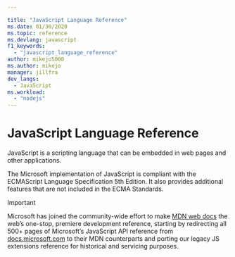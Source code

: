 ```yaml
---

title: "JavaScript Language Reference"
ms.date: 01/30/2020
ms.topic: reference
ms.devlang: javascript
f1_keywords: 
  - "javascript_language_reference"
author: mikejo5000
ms.author: mikejo
manager: jillfra
dev_langs:
  - JavaScript
ms.workload:
  - "nodejs"
---
```

# JavaScript Language Reference

JavaScript is a scripting language that can be embedded in web pages and other applications.  
  
The Microsoft implementation of JavaScript is compliant with the ECMAScript Language Specification 5th Edition. It also provides additional features that are not included in the ECMA Standards.

> [!IMPORTANT]
> Microsoft has joined the community-wide effort to make [MDN web docs](https://developer.mozilla.org/en-US/docs/Web/JavaScript/Reference) the web’s one-stop, premiere development reference, starting by redirecting all 500+ pages of Microsoft’s JavaScript API reference from [docs.microsoft.com](https://docs.microsoft.com) to their MDN counterparts and porting our legacy JS extensions reference for historical and servicing purposes.